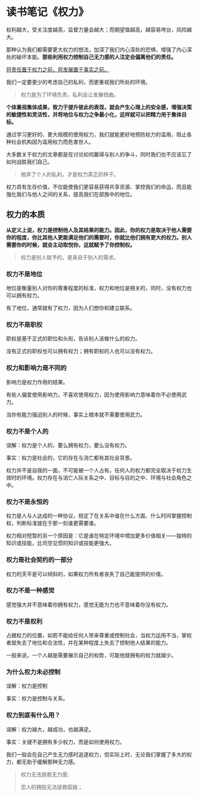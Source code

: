 # 读书笔记《权力》

权利越大，受关注度越高，监督力量会越大；而期望值越高，越容易垮台，风险越大。

那种认为我们都需要更大权力的想法，加深了我们内心深处的恐惧，增强了内心深处的破坏本能。**那些利用权力控制自己无力感的人注定会偏离他们的责任。**

<u>将责任置于权力之前，将发展置于事实之前。</u>

我们一定要更少的考虑自己的私利，而更重视我们所处的环境。

> 权力是为了环境负责，私利会让发展扭曲。

**个体重视集体成果，致力于提升彼此的表现，就会产生心理上的安全感，增强决策的敏捷性和灵活性，并将地位与权力之争最小化，这样就可以把精力用于集体目标。**

通过学习更好的、更大规模的使用权力，我们就能更好地预防权力的滥用，阻止各种社会机构因为滥用权力而危害世人。

大多数关于权力的文章都是在讨论如何赢得与别人的争斗，同时我们也不应该忘了如何战胜我们自己。

> 抛弃了个人的私利，才是权力真正的样子。

权力具有生存价值，不仅能使我们更容易获得共享资源、掌控我们的命运，而且能强化我们与他人之间的关系，提高我们在部族中的地位。

## 权力的本质

**从定义上说，权力是控制他人及其结果的能力。因此，你的权力是取决于他人需要你的程度，你比其他人更能满足他们的需要时，你就比他们拥有更大的权力。别人需要你的时候，就会主动取悦你，这就赋予了你控制权。**

> 权力是别人赋予的，是来自于别人的需求。

### 权力不是地位

地位是衡量别人对你的尊重程度的标准，权力和地位是相关的，同时，没有权力也可以拥有权力。

有了地位，通常就有了权力，因为人们想你和建立联系。

### 权力不是职权

职权是基于正式的职位和头衔，告诉别人该做什么的权力。

没有正式的职权也可以拥有权力；拥有职权的人也可以没有权力。

### 权力和影响力是不同的

影响力是权力作用的结果。

有些人偏爱使用影响力，不喜欢使用权力，因为使用影响力意味着你不必使用武力。

当你有能力强迫别人的时候，事实上根本就不需要使用武力。

### 权力不是个人的

误解：权力是个人的，要么拥有权力，要么没有权力。

事实：权力是社会的，它的存在与消亡都有其社会背景。

权力并不是自我的一面，不可能被一个人占有。任何人的权力都完全取决于权力生效时的环境。权力存在与消亡人际关系之中、目标与目的之中、环境与社会角色之中。

### 权力不是永恒的

权力是人与人达成的一种协议，规定了在关系中谁在什么方面、什么时间掌握控制权，判断标准就在于那一刻谁更需要谁。

权力相对短暂的另一个原因是：它是谁在特定环境中增加更多价值相关——独特的知识或技能，比司空见惯的知识或技能更强大。

### 权力是社会契约的一部分

权力的天平是可以倾斜的，如果权力所有者丧失了自己能提供的价值。

### 权力不是一种感觉

感觉强大并不意味着你拥有权力，感觉无能为力也不意味着你没有权力。

### 权力不是权利

占据权力的位置，如若不能给任何人带来尊重或控制社会，当权力运用不当，掌权者就失去了地位和合法性，并在某种程度上失去了控制他人结果的能力。

一般来说，一个人越是需要展示自己的权势，可能他就拥有的权力就越少。

### 为什么权力未必控制

误解：权力是控制

事实：权力是控制与关系。

### 权力到底有什么用？

误解：权力越大，越成功，也越满足。

事实：关键不是拥有多少权力，而是如何使用权力。

我们一般会在自己产生无力感时追逐权力，但实际上时，无论我们掌握了多大的权力，都无助于缓解那种无力感。

> 权力无法拯救无力感;
>
> 恋人的拥抱无法拯救孤独；

